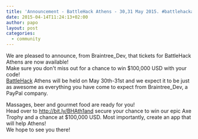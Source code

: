 ```yaml
---
title: 'Announcement - BattleHack Athens - 30,31 May 2015. #battlehackathens'
date: 2015-04-14T11:24:13+02:00
author: papo
layout: post
categories:
  - community
---
```

We are pleased to announce, from Braintree_Dev, that tickets for BattleHack Athens are now available!  
Make sure you don't miss out for a chance to win $100,000 USD with your code!  
[BattleHack](https://2015.battlehack.org/) Athens will be held on May 30th-31st and we expect it to be just as awesome as everything you have come to expect from Braintree_Dev, a PayPal company.

Massages, beer and gourmet food are ready for you!  
Head over to http://bit.ly/BHAth1and secure your chance to win our epic Axe Trophy and a chance at $100,000 USD. Most importantly, create an app that will help Athens!  
We hope to see you there!
